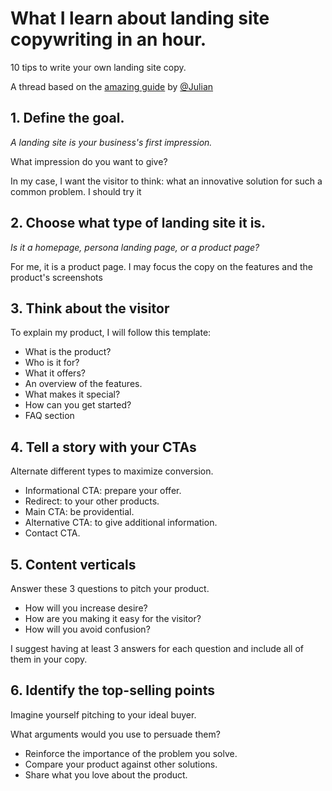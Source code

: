 # What I learn about landing site copywriting in an hour. 

10 tips to write your own landing site copy. 

A thread based on the [amazing guide](https://www.julian.com/guide/growth/landing-pages) by [@Julian](https://twitter.com/Julian)


## 1. Define the goal. 
*A landing site is your business's first impression.*

What impression do you want to give?

In my case, I want the visitor to think: what an innovative solution for such a common problem. I should try it


## 2. Choose what type of landing site it is.
*Is it a homepage, persona landing page, or a product page?*

For me, it is a product page. I may focus the copy on the features and the product's screenshots


## 3. Think about the visitor

To explain my product, I will follow this template:

* What is the product?
* Who is it for?
* What it offers?
* An overview of the features.
* What makes it special?
* How can you get started?
* FAQ section


## 4. Tell a story with your CTAs

Alternate different types to maximize conversion.

* Informational CTA: prepare your offer.
* Redirect: to your other products.
* Main CTA: be providential.
* Alternative CTA: to give additional information.
* Contact CTA.


## 5. Content verticals

Answer these 3 questions to pitch your product.

* How will you increase desire?
* How are you making it easy for the visitor?
* How will you avoid confusion? 

I suggest having at least 3 answers for each question and include all of them in your copy.



## 6. Identify the top-selling points

Imagine yourself pitching to your ideal buyer.

What arguments would you use to persuade them? 

* Reinforce the importance of the problem you solve.
* Compare your product against other solutions.
* Share what you love about the product.

